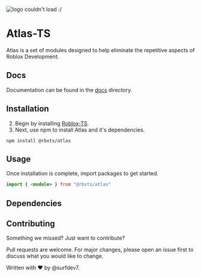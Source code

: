 ![logo couldn't load :/](https://github.com/surfdev7/atlas-ts/blob/main/images/ATLAS.png)
# Atlas-TS

Atlas is a set of modules designed to help eliminate the repetitive aspects of Roblox Development.

## Docs
Documentation can be found in the [docs]("./docs") directory.

## Installation
2) Begin by installing [Roblox-TS](https://roblox-ts.com/).
2) Next, use npm to install Atlas and it's dependencies.
```node
npm install @rbxts/atlas
```

## Usage
Once installation is complete, import packages to get started.
```typescript
import { <module> } from "@rbxts/atlas"
```


## Dependencies

## Contributing
Something we missed? Just want to contribute?

Pull requests are welcome. For major changes, please open an issue first to discuss what you would like to change.

Written with ❤️️ by @surfdev7.